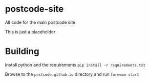 postcode-site
=============

All code for the main postcode site

This is just a placeholder

# Building

Install python and the requirements
`pip install -r requirements.txt`


Browse to the `postcode.github.io` directory and run
`foreman start`